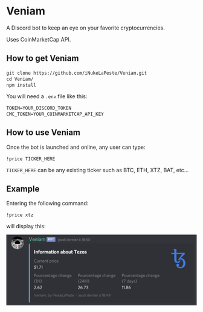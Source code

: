 # Veniam
A Discord bot to keep an eye on your favorite cryptocurrencies.

Uses CoinMarketCap API.

## How to get Veniam

```
git clone https://github.com/iNukeLaPeste/Veniam.git
cd Veniam/
npm install
```

You will need a `.env` file like this:
```
TOKEN=YOUR_DISCORD_TOKEN
CMC_TOKEN=YOUR_COINMARKETCAP_API_KEY
```

## How to use Veniam

Once the bot is launched and online, any user can type:
```
!price TICKER_HERE
```

`TICKER_HERE` can be any existing ticker such as BTC, ETH, XTZ, BAT, etc...

## Example

Entering the following command:
```
!price xtz
```
will display this:

![XTZ Example](images/example_xtz.png)
